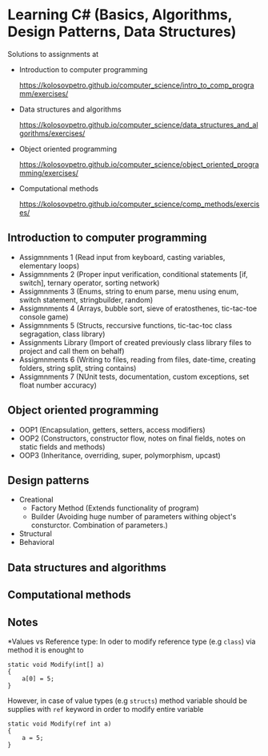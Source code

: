 Learning C# (Basics, Algorithms, Design Patterns, Data Structures)
=====================================================================

Solutions to assignments at
* Introduction to computer programming 

	https://kolosovpetro.github.io/computer_science/intro_to_comp_programm/exercises/
* Data structures and algorithms 

	https://kolosovpetro.github.io/computer_science/data_structures_and_algorithms/exercises/
* Object oriented programming 

	https://kolosovpetro.github.io/computer_science/object_oriented_programming/exercises/
* Computational methods 

	https://kolosovpetro.github.io/computer_science/comp_methods/exercises/

Introduction to computer programming
------------------------------------

* Assigmnments 1 (Read input from keyboard, casting variables, elementary loops)
* Assigmnments 2 (Proper input verification, conditional statements [if, switch], ternary operator, sorting network)
* Assigmnments 3 (Enums, string to enum parse, menu using enum, switch statement, stringbuilder, random)
* Assigmnments 4 (Arrays, bubble sort, sieve of eratosthenes, tic-tac-toe console game)
* Assigmnments 5 (Structs, reccursive functions, tic-tac-toc class segragation, class library)
* Assignments Library (Import of created previously class library files to project and call them on behalf)
* Assigmnments 6 (Writing to files, reading from files, date-time, creating folders, string split, string contains)
* Assigmnments 7 (NUnit tests, documentation, custom exceptions, set float number accuracy)

Object oriented programming
---------------------------

* OOP1 (Encapsulation, getters, setters, access modifiers)
* OOP2 (Constructors, constructor flow, notes on final fields, notes on static fields and methods)
* OOP3 (Inheritance, overriding, super, polymorphism, upcast)

Design patterns
---------------
* Creational
  * Factory Method (Extends functionality of program)
  * Builder (Avoiding huge number of parameters withing object's consturctor. Combination of parameters.)
* Structural
* Behavioral

Data structures and algorithms
------------------------------

Computational methods
---------------------

Notes
-----
*Values vs Reference type: In oder to modify reference type (e.g `class`) via method it is enought to

	static void Modify(int[] a)
    {
        a[0] = 5;
    }
	
However, in case of value types (e.g `structs`) method variable should be supplies with `ref` keyword in order to modify entire variable

	static void Modify(ref int a)
    {
        a = 5;
    }



